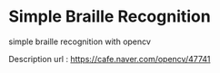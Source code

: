 # Simple Braille Recognition
simple braille recognition with opencv

Description url : https://cafe.naver.com/opencv/47741
